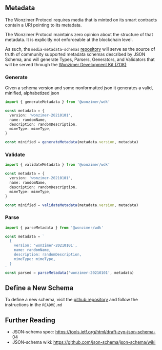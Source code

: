 ## Metadata

The Wonzimer Protocol requires media that is minted on its smart contracts contain a URI pointing to its metadata.

The Wonzimer Protocol maintains zero opinion about the structure of that metadata. It is explicitly not enforceable at the blockchain level.

As such, the `media-metadata-schemas` [repository](https://github.com/ourwonzimer/media-metadata-schemas) will serve as the source of truth of community supported metadata schemas described by JSON Schema, and will generate Types, Parsers, Generators, and Validators that will be served through the [Wonzimer Development Kit (ZDK)](https://github.com/ourwonzimer/zdk)

### Generate

Given a schema version and some nonformatted json it generates a valid, minified, alphabetized json

```typescript
import { generateMetadata } from '@wonzimer/wdk'

const metadata = {
  version: 'wonzimer-20210101',
  name: randomName,
  description: randomDescription,
  mimeType: mimeType,
}

const minified = generateMetadata(metadata.version, metadata)
```

### Validate

```typescript
import { validateMetadata } from '@wonzimer/wdk'

const metadata = {
  version: 'wonzimer-20210101',
  name: randomName,
  description: randomDescription,
  mimeType: mimeType,
}

const minified = validateMetadata(metadata.version, metadata)
```

### Parse

```typescript
import { parseMetadata } from '@wonzimer/wdk'

const metadata = `
  {
    version: 'wonzimer-20210101',
    name: randomName,
    description: randomDescription,
    mimeType: mimeType,
  }
`
const parsed = parseMetadata('wonzimer-20210101', metadata)
```

## Define a New Schema

To define a new schema, visit the [github repository](https://github.com/ourwonzimer/media-metadata-schemas) and follow the instructions in the `README.md`

## Further Reading

- JSON-schema spec: https://tools.ietf.org/html/draft-zyp-json-schema-04
- JSON-schema wiki: https://github.com/json-schema/json-schema/wiki
